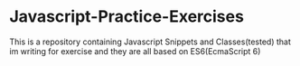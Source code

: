 # Javascript-Practice-Exercises
This is a repository containing Javascript Snippets and Classes(tested) that im writing for exercise and they  are all based on ES6(EcmaScript 6)
